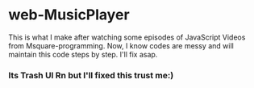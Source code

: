 # web-MusicPlayer
This is what I make after watching some episodes of JavaScript Videos from Msquare-programming. Now, I know codes are messy and will maintain this code steps by step. I'll fix asap.

### Its Trash UI Rn but I'll fixed this trust me:)
